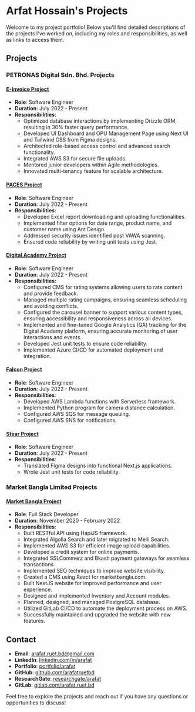# Arfat Hossain's Projects

Welcome to my project portfolio! Below you'll find detailed descriptions of the projects I've worked on, including my roles and responsibilities, as well as links to access them.

## Projects

### PETRONAS Digital Sdn. Bhd. Projects

#### [E-Invoice Project](https://einvoice.petronas.com/login)
- **Role**: Software Engineer
- **Duration**: July 2022 - Present
- **Responsibilities**:
  - Optimized database interactions by implementing Drizzle ORM, resulting in 30% faster query performance.
  - Developed UI Dashboard and OPU Management Page using Next UI and Tailwind CSS from Figma designs.
  - Architected role-based access control and advanced search functionality.
  - Integrated AWS S3 for secure file uploads.
  - Mentored junior developers within Agile methodologies.
  - Innovated multi-tenancy feature for scalable architecture.

#### [PACES Project](https://paces.petronas.com/)
- **Role**: Software Engineer
- **Duration**: July 2022 - Present
- **Responsibilities**:
  - Developed Excel report downloading and uploading functionalities.
  - Implemented filter options for date range, product name, and customer name using Ant Design.
  - Addressed security issues identified post VAWA scanning.
  - Ensured code reliability by writing unit tests using Jest.

#### [Digital Academy Project](https://digitalacademy.petronas.com/)
- **Role**: Software Engineer
- **Duration**: July 2022 - Present
- **Responsibilities**:
  - Configured CMS for rating systems allowing users to rate content and provide feedback.
  - Managed multiple rating campaigns, ensuring seamless scheduling and avoiding conflicts.
  - Configured the carousel banner to support various content types, ensuring accessibility and responsiveness across all devices.
  - Implemented and fine-tuned Google Analytics (GA) tracking for the Digital Academy platform, ensuring accurate monitoring of user interactions and events.
  - Developed Jest unit tests to ensure code reliability.
  - Implemented Azure CI/CD for automated deployment and integration.

#### [Falcon Project](https://petronas-rel.outsystemsenterprise.com/Falcon/)
- **Role**: Software Engineer
- **Duration**: July 2022 - Present
- **Responsibilities**:
  - Developed AWS Lambda functions with Serverless framework.
  - Implemented Python program for camera distance calculation.
  - Configured AWS SQS for message queuing.
  - Configured AWS SNS for notifications.

#### [Stear Project](https://d3jpi6cu5ukkyh.cloudfront.net/)
- **Role**: Software Engineer
- **Duration**: July 2022 - Present
- **Responsibilities**:
  - Translated Figma designs into functional Next.js applications.
  - Wrote Jest unit tests for code reliability.

### Market Bangla Limited Projects

#### [Market Bangla Project](https://marketbangla.com/)
- **Role**: Full Stack Developer
- **Duration**: November 2020 - February 2022
- **Responsibilities**:
  - Built RESTful API using HapiJS framework.
  - Integrated Algolia Search and later migrated to Meili Search.
  - Implemented AWS S3 for efficient image upload capabilities.
  - Developed a credit system for online payments.
  - Integrated SSLCommerz and Bkash payment gateways for seamless transactions.
  - Implemented SEO techniques to improve website visibility.
  - Created a CMS using React for marketbangla.com.
  - Built NextJS website for improved performance and user experience.
  - Designed and implemented Inventory and Account modules.
  - Planned, designed, and managed PostgreSQL database.
  - Utilized GitLab CI/CD to automate the deployment process on AWS.
  - Successfully maintained and upgraded the website with new features.

## Contact

- **Email**: [arafat.ruet.bd@gmail.com](mailto:arafat.ruet.bd@gmail.com)
- **LinkedIn**: [linkedin.com/in/arafat](https://www.linkedin.com/in/arafat-hossain-a89531148/)
- **Portfolio**: [portfolio/arafat](https://portfolio-arafat.vercel.app/)
- **GitHub**: [github.com/arafatruetbd](https://github.com/arafatruetbd)
- **ResearchGate**: [researchgate/arafat](https://www.researchgate.net/profile/Arfat-Hossain)
- **GitLab**: [gitlab.com/arafat.ruet.bd](https://gitlab.com/arafat.ruet.bd)

Feel free to explore the projects and reach out if you have any questions or opportunities to discuss!
